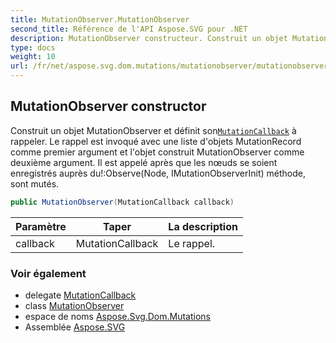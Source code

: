 ```yaml
---
title: MutationObserver.MutationObserver
second_title: Référence de l'API Aspose.SVG pour .NET
description: MutationObserver constructeur. Construit un objet MutationObserver et définit sonMutationCallback à rappeler. Le rappel est invoqué avec une liste dobjets MutationRecord comme premier argument et lobjet construit MutationObserver comme deuxième argument. Il est appelé après que les nœuds se soient enregistrés auprès duObserveNode IMutationObserverInit méthode sont mutés.
type: docs
weight: 10
url: /fr/net/aspose.svg.dom.mutations/mutationobserver/mutationobserver/
---
```

## MutationObserver constructor

Construit un objet MutationObserver et définit son[`MutationCallback`](../../mutationcallback/) à rappeler. Le rappel est invoqué avec une liste d'objets MutationRecord comme premier argument et l'objet construit MutationObserver comme deuxième argument. Il est appelé après que les nœuds se soient enregistrés auprès du!:Observe(Node, IMutationObserverInit) méthode, sont mutés.

```csharp
public MutationObserver(MutationCallback callback)
```

| Paramètre | Taper | La description |
| --- | --- | --- |
| callback | MutationCallback | Le rappel. |

### Voir également

* delegate [MutationCallback](../../mutationcallback/)
* class [MutationObserver](../)
* espace de noms [Aspose.Svg.Dom.Mutations](../../mutationobserver/)
* Assemblée [Aspose.SVG](../../../)


